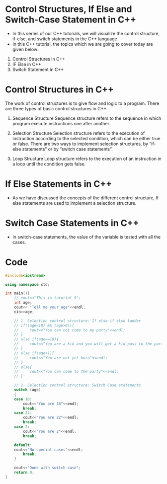# Control Structures, If Else and Switch-Case Statement in C++
- In this series of our C++ tutorials, we will visualize the control structure, if-else, and switch statements in the C++ language
- In this C++ tutorial, the topics which we are going to cover today are given below:

1. Control Structures in C++
2. IF Else in C++
3. Switch Statement in C++
# Control Structures in C++
The work of control structures is to give flow and logic to a program. There are three types of basic control structures in C++.

1. Sequence Structure
Sequence structure refers to the sequence in which program execute instructions one after another.

2. Selection Structure
Selection structure refers to the execution of instruction according to the selected condition, which can be either true or false. There are two ways to implement selection structures, by “if-else statements” or by “switch case statements”.

3. Loop Structure
Loop structure refers to the execution of an instruction in a loop until the condition gets false.
# If Else Statements in C++
- As we have discussed the concepts of the different control structure, If else statements are used to implement a selection structure.

# Switch Case Statements in C++
- In switch-case statements, the value of the variable is tested with all the cases.
# Code
```cpp
#include<iostream>

using namespace std;

int main(){
    // cout<<"This is tutorial 9";
    int age;
    cout<< "Tell me your age"<<endl;
    cin>>age;

    // 1. Selection control structure: If else-if else ladder
    // if((age<18) && (age>0)){
    //     cout<<"You can not come to my party"<<endl;
    // }
    // else if(age==18){
    //     cout<<"You are a kid and you will get a kid pass to the party"<<endl;
    // }
    // else if(age<1){
    //     cout<<"You are not yet born"<<endl;
    // }
    // else{
    //     cout<<"You can come to the party"<<endl;
    // }

    // 2. Selection control structure: Switch Case statements
    switch (age)
    {
    case 18: 
        cout<<"You are 18"<<endl;
        break;
    case 22: 
        cout<<"You are 22"<<endl;
        break;
    case 2: 
        cout<<"You are 2"<<endl;
        break;

    default:
    cout<<"No special cases"<<endl;
        break;
    }

    cout<<"Done with switch case";
    return 0;
}
```